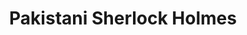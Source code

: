---
title: "Pakistani Sherlock Holmes"
logline: "After the events of the Oliver Twist movie, the young boy meets Pakistan's most famous detective, and uniwttingly becomes his protege"
pdfUrl: "https://www.m-durrani.com"
publishDate: 2025-05-01
---